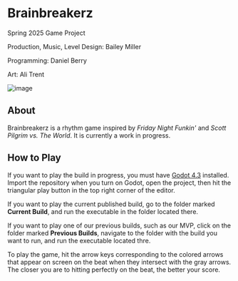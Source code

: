 # Brainbreakerz
 Spring 2025 Game Project
 
Production, Music, Level Design: Bailey Miller

Programming: Daniel Berry

Art: Ali Trent

![image](https://github.com/user-attachments/assets/4b74f6f4-e970-4428-b024-236f62b507c4)

## About
Brainbreakerz is a rhythm game inspired by *Friday Night Funkin'* and *Scott Pilgrim vs. The World*. It is currently a work in progress. 


## How to Play
If you want to play the build in progress, you must have [Godot 4.3](https://godotengine.org/download/archive/) installed. Import the repository when you turn on Godot, open the project, then hit the triangular play button in the top right corner of the editor.

If you want to play the current published build, go to the folder marked **Current Build**, and run the executable in the folder located there.

If you want to play one of our previous builds, such as our MVP, click on the folder marked **Previous Builds**, navigate to the folder with the build you want to run, and run the executable located thre.

To play the game, hit the arrow keys corresponding to the colored arrows that appear on screen on the beat when they intersect with the gray arrows. The closer you are to hitting perfectly on the beat, the better your score.
